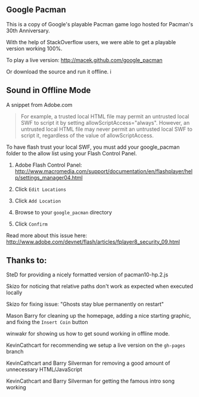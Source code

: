 Google Pacman
-------------

This is a copy of Google's playable Pacman game logo hosted for
Pacman's 30th Anniversary.

With the help of StackOverflow users, we were able to get a playable
version working 100%.

To play a live version: http://macek.github.com/google_pacman

Or download the source and run it offline.
 i 


Sound in Offline Mode
---------------------

A snippet from Adobe.com

> For example, a trusted local HTML file may permit an untrusted local SWF to script it by setting allowScriptAccess="always". However, an untrusted local HTML file may never permit an untrusted local SWF to script it, regardless of the value of allowScriptAccess.

To have flash trust your local SWF, you must add your google_pacman
folder to the allow list using your Flash Control Panel.

1. Adobe Flash Control Panel: 
   http://www.macromedia.com/support/documentation/en/flashplayer/help/settings_manager04.html

2. Click `Edit Locations`

3. Click `Add Location`

4. Browse to your `google_pacman` directory

5. Click `Confirm`

Read more about this issue here:
http://www.adobe.com/devnet/flash/articles/fplayer8_security_09.html



Thanks to:
----------
SteD for providing a nicely formatted version of pacman10-hp.2.js

Skizo for noticing that relative paths don't work as expected when
executed locally

Skizo for fixing issue: "Ghosts stay blue permanently on restart"

Mason Barry for cleaning up the homepage, adding a nice starting graphic,
and fixing the `Insert Coin` button

winwakr for showing us how to get sound working in offline mode.

KevinCathcart for recommending we setup a live version on the `gh-pages` branch

KevinCathcart and Barry Silverman for removing a good amount of unnecessary HTML/JavaScript

KevinCathcart and Barry Silverman for getting the famous intro song working
